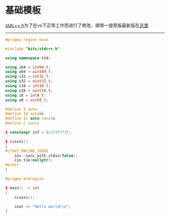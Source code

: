 # 基础模板

[stdc++.h](./stdc++.h)为了在vs下正常工作而进行了修改，顺带一提原版最新版在[这里](https://raw.githubusercontent.com/gcc-mirror/gcc/master/libstdc%2B%2B-v3/include/precompiled/stdc%2B%2B.h)

------

```cpp
#pragma region base

#include "bits/stdc++.h"

using namespace std;

using i64 = int64_t;
using u64 = uint64_t;
using i32 = int32_t;
using u32 = uint32_t;
using i16 = int16_t;
using u16 = uint16_t;
using i8 = int8_t;
using u8 = uint8_t;

#define $ auto
#define $$ auto&&
#define $C auto const&
#define C const

$ constexpr inf = 0x3f3f3f3f;

$ ccxxxi()
{
#ifdef ONLINE_JUDGE
    ios::sync_with_stdio(false);
    cin.tie(nullptr);
#endif
}

#pragma endregion

$ main() -> int
{
    ccxxxi();

    cout << "Hello world!\n";
}

```
